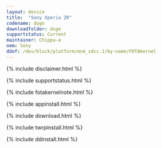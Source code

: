 ```yaml
---
layout: device
title:  "Sony Xperia ZR"
codename: dogo
downloadfolder: dogo
supportstatus: Current
maintainer: Chippa-a
oem: Sony
ddof: /dev/block/platform/msm_sdcc.1/by-name/FOTAKernel
---
```


{% include disclaimer.html %}

{% include supportstatus.html %}

{% include fotakernelnote.html %}

{% include appinstall.html %}

{% include download.html %}

{% include twrpinstall.html %}

{% include ddinstall.html %}
